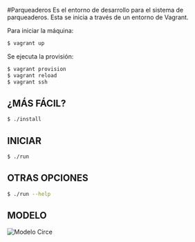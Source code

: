 #Parqueaderos
Es el entorno de desarrollo para el sistema de parqueaderos. Esta se inicia a través de un entorno de Vagrant.

Para iniciar la máquina:
```bash
$ vagrant up
```

Se ejecuta la provisión:
```bash
$ vagrant provision
$ vagrant reload
$ vagrant ssh
```

¿MÁS FÁCIL?
-----------
```bash
$ ./install
```

INICIAR
-------
```bash
$ ./run
```

OTRAS OPCIONES
--------------
```bash
$ ./run --help
```

MODELO
------
![Modelo Circe](https://raw.githubusercontent.com/udistrital/parqueaderos/master/images/modelo.png "Imagen Modelo Circe")
